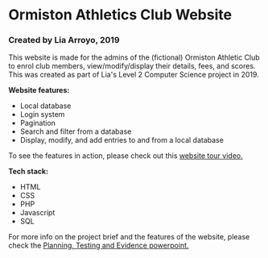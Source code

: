 # Ormiston Athletics Club Website
### Created by Lia Arroyo, 2019

This website is made for the admins of the (fictional) Ormiston Athletic Club to enrol club members, view/modify/display their details, fees, and scores. 
This was created as part of Lia's Level 2 Computer Science project in 2019.

**Website features:**
- Local database
- Login system
- Pagination
- Search and filter from a database
- Display, modify, and add entries to and from a local database

To see the features in action, please check out this [website tour video.](https://youtu.be/l2k2bj2SEQo?t=62)

**Tech stack:**
- HTML
- CSS
- PHP
- Javascript
- SQL

For more info on the project brief and the features of the website, please check the [Planning, Testing and Evidence powerpoint.](https://github.com/lia-arroyo/ormistonAthleticsClub/blob/a993a116ae57cad1165c541cd7e4db4d55ec1357/Documentation/Copy%20Ormiston%20Athletics%20Club%20-%20Planning,%20Testing%20and%20Evidence.pptx)



<!--

Website login details

Name of database: ormistonathleticsclub

Username: admin

Password: admin

--> 
